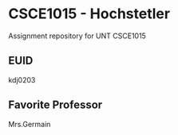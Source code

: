 # CSCE1015 - Hochstetler
Assignment repository for UNT CSCE1015
## EUID
kdj0203

## Favorite Professor
Mrs.Germain
